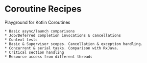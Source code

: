 # Coroutine Recipes
Playground for Kotlin Coroutines

```
* Basic async/launch comparisons
* Job/Deferred completion invocations & cancellations
* Context tests
* Basic & Supervisor scopes. Cancellation & exception handling.
* Concurrent & serial tasks. Comparison with RxJava.
* Critical section handling
* Resource access from different threads
```
